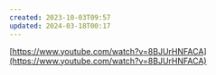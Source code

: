 ```yaml
---
created: 2023-10-03T09:57
updated: 2024-03-18T00:17
---
```

[https://www.youtube.com/watch?v=8BJUrHNFACA](https://www.youtube.com/watch?v=8BJUrHNFACA)